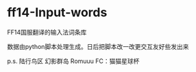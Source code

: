 # ff14-Input-words
FF14国服翻译的输入法词条库

数据由python脚本处理生成。日后把脚本改一改更交互友好些发出来




p.s.
陆行鸟区 幻影群岛 Romuuu
FC：猫猫星球杯
